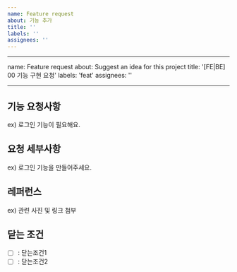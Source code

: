 ```yaml
---
name: Feature request
about: 기능 추가
title: ''
labels: ''
assignees: ''
---
```


---

name: Feature request
about: Suggest an idea for this project
title: '[FE|BE] 00 기능 구현 요청'
labels: 'feat'
assignees: ''

---

## 기능 요청사항

ex) 로그인 기능이 필요해요.

## 요청 세부사항

ex) 로그인 기능을 만들어주세요.

## 레퍼런스

ex) 관련 사진 및 링크 첨부

## 닫는 조건

- [ ] : 닫는조건1
- [ ] : 닫는조건2
